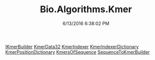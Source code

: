 ﻿---
title: Bio.Algorithms.Kmer
date: 6/13/2016 6:38:02 PM
---

[IKmerBuilder](T-Bio.Algorithms.Kmer.IKmerBuilder.html)
[KmerData32](T-Bio.Algorithms.Kmer.KmerData32.html)
[KmerIndexer](T-Bio.Algorithms.Kmer.KmerIndexer.html)
[KmerIndexerDictionary](T-Bio.Algorithms.Kmer.KmerIndexerDictionary.html)
[KmerPositionDictionary](T-Bio.Algorithms.Kmer.KmerPositionDictionary.html)
[KmersOfSequence](T-Bio.Algorithms.Kmer.KmersOfSequence.html)
[SequenceToKmerBuilder](T-Bio.Algorithms.Kmer.SequenceToKmerBuilder.html)
